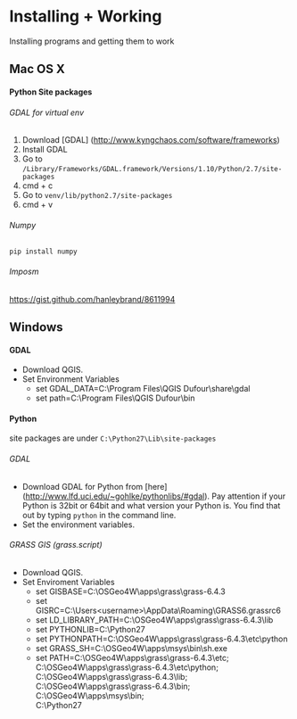 # Installing + Working
Installing programs and getting them to work

## Mac OS X
#### Python Site packages
######  GDAL for virtual env
1. Download [GDAL] (http://www.kyngchaos.com/software/frameworks)
2. Install GDAL
3. Go to `/Library/Frameworks/GDAL.framework/Versions/1.10/Python/2.7/site-packages`
4. cmd + c
5. Go to `venv/lib/python2.7/site-packages`
6. cmd + v

######  Numpy
```
pip install numpy
```

######  Imposm
https://gist.github.com/hanleybrand/8611994

## Windows

#### GDAL
* Download QGIS.
* Set Environment Variables
    * set GDAL_DATA=C:\Program Files\QGIS Dufour\share\gdal
    * set path=C:\Program Files\QGIS Dufour\bin
    
#### Python
site packages are under `C:\Python27\Lib\site-packages`

######  GDAL
* Download GDAL for Python from [here] (http://www.lfd.uci.edu/~gohlke/pythonlibs/#gdal).
Pay attention if your Python is 32bit or 64bit and what version your Python is.
You find that out by typing `python` in the command line.
* Set the environment variables.


######  GRASS GIS (grass.script)
* Download QGIS.
* Set Enviroment Variables
    * set GISBASE=C:\OSGeo4W\apps\grass\grass-6.4.3
    * set GISRC=C:\Users\<username>\AppData\Roaming\GRASS6\.grassrc6
    * set LD_LIBRARY_PATH=C:\OSGeo4W\apps\grass\grass-6.4.3\lib
    * set PYTHONLIB=C:\Python27
    * set PYTHONPATH=C:\OSGeo4W\apps\grass\grass-6.4.3\etc\python
    * set GRASS_SH=C:\OSGeo4W\apps\msys\bin\sh.exe
    * set PATH=C:\OSGeo4W\apps\grass\grass-6.4.3\etc;<br>
                  C:\OSGeo4W\apps\grass\grass-6.4.3\etc\python;<br>
                  C:\OSGeo4W\apps\grass\grass-6.4.3\lib;<br>
                  C:\OSGeo4W\apps\grass\grass-6.4.3\bin;<br>
                  C:\OSGeo4W\apps\msys\bin;<br>
                  C:\Python27<br>
